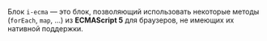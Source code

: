 Блок `i-ecma` — это блок, позволяющий использовать некоторые методы  (`forEach`, `map`, ...) из **ECMAScript 5** для браузеров, не имеющих их нативной поддержки.
